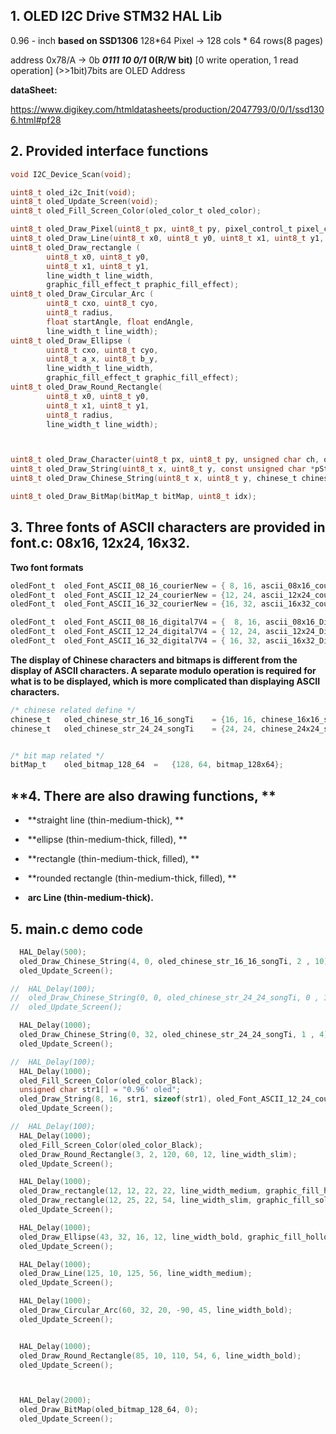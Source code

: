 ## **1. OLED I2C Drive** STM32 HAL Lib

0.96 - inch **based on SSD1306**
	128*64 Pixel -> 128 cols * 64 rows(8 pages)

address 0x78/A -> 0b   ***0111 10 0/1***       **0(R/W bit)** [0 write operation, 1 read operation]
				                     (>>1bit)7bits are OLED Address

**dataSheet:**

https://www.digikey.com/htmldatasheets/production/2047793/0/0/1/ssd1306.html#pf28



## **2. Provided interface functions**

```c
void I2C_Device_Scan(void);

uint8_t oled_i2c_Init(void);
uint8_t oled_Update_Screen(void);
uint8_t oled_Fill_Screen_Color(oled_color_t	oled_color);

uint8_t oled_Draw_Pixel(uint8_t px, uint8_t py, pixel_control_t pixel_control);
uint8_t oled_Draw_Line(uint8_t x0, uint8_t y0, uint8_t x1, uint8_t y1, line_width_t line_width);
uint8_t oled_Draw_rectangle (
		uint8_t x0, uint8_t y0,
		uint8_t x1, uint8_t y1,
		line_width_t line_width,
		graphic_fill_effect_t praphic_fill_effect);
uint8_t	oled_Draw_Circular_Arc (
		uint8_t cxo, uint8_t cyo,
		uint8_t radius,
		float startAngle, float endAngle,
		line_width_t line_width);
uint8_t oled_Draw_Ellipse (
		uint8_t cxo, uint8_t cyo,
		uint8_t a_x, uint8_t b_y,
		line_width_t line_width,
		graphic_fill_effect_t graphic_fill_effect);
uint8_t oled_Draw_Round_Rectangle(
		uint8_t x0, uint8_t y0,
		uint8_t x1, uint8_t y1,
		uint8_t radius,
		line_width_t line_width);



uint8_t oled_Draw_Character(uint8_t px, uint8_t py, unsigned char ch, oledFont_t fontX);
uint8_t oled_Draw_String(uint8_t x, uint8_t y, const unsigned char *pStr, uint8_t strLen, oledFont_t oledFont);
uint8_t oled_Draw_Chinese_String(uint8_t x, uint8_t y, chinese_t chineseStr, uint8_t idx, uint8_t chr_num );

uint8_t oled_Draw_BitMap(bitMap_t bitMap, uint8_t idx);
```



## **3. Three fonts of ASCII characters are provided in font.c: 08x16, 12x24, 16x32.**

**Two font formats**

```c
oledFont_t	oled_Font_ASCII_08_16_courierNew = { 8, 16, ascii_08x16_courierNew};	// 8 x 16 ascii characters
oledFont_t	oled_Font_ASCII_12_24_courierNew = {12, 24, ascii_12x24_courierNew};	//12 x 24 ascii characters
oledFont_t	oled_Font_ASCII_16_32_courierNew = {16, 32, ascii_16x32_courierNew};	//16 x 32 ascii characters

oledFont_t	oled_Font_ASCII_08_16_digital7V4 = {  8, 16, ascii_08x16_Digital7V4};	// 8 x 16 ascii characters
oledFont_t	oled_Font_ASCII_12_24_digital7V4 = { 12, 24, ascii_12x24_Digital7V4};	// 12 x 24 ascii characters
oledFont_t	oled_Font_ASCII_16_32_digital7V4 = { 16, 32, ascii_16x32_Digital7V4};	// 16 x 32 ascii characters
```



**The display of Chinese characters and bitmaps is different from the display of ASCII characters. A separate modulo operation is required for what is to be displayed, which is more complicated than displaying ASCII characters.**

```c
/* chinese related define */
chinese_t	oled_chinese_str_16_16_songTi	 = {16, 16, chinese_16x16_string};
chinese_t	oled_chinese_str_24_24_songTi	 = {24, 24, chinese_24x24_string};


/* bit map related */
bitMap_t	oled_bitmap_128_64	=	{128, 64, bitmap_128x64};
```



## **4. There are also drawing functions, **

- ​	**straight line (thin-medium-thick), **

- ​	**ellipse (thin-medium-thick, filled), **

- ​	**rectangle (thin-medium-thick, filled), **

- ​	**rounded rectangle (thin-medium-thick, filled), **

- ​	**arc Line (thin-medium-thick).**

## **5. main.c  demo code**

```c
  HAL_Delay(500);
  oled_Draw_Chinese_String(4, 0, oled_chinese_str_16_16_songTi, 2 , 10);
  oled_Update_Screen();

//  HAL_Delay(100);
//  oled_Draw_Chinese_String(0, 0, oled_chinese_str_24_24_songTi, 0 , 10);
//  oled_Update_Screen();

  HAL_Delay(1000);
  oled_Draw_Chinese_String(0, 32, oled_chinese_str_24_24_songTi, 1 , 4);
  oled_Update_Screen();

//  HAL_Delay(100);
  HAL_Delay(1000);
  oled_Fill_Screen_Color(oled_color_Black);
  unsigned char str1[] = "0.96' oled";
  oled_Draw_String(8, 16, str1, sizeof(str1), oled_Font_ASCII_12_24_courierNew);
  oled_Update_Screen();

//  HAL_Delay(100);
  HAL_Delay(1000);
  oled_Fill_Screen_Color(oled_color_Black);
  oled_Draw_Round_Rectangle(3, 2, 120, 60, 12, line_width_slim);
  oled_Update_Screen();

  HAL_Delay(1000);
  oled_Draw_rectangle(12, 12, 22, 22, line_width_medium, graphic_fill_hollow);
  oled_Draw_rectangle(12, 25, 22, 54, line_width_slim, graphic_fill_solid);
  oled_Update_Screen();

  HAL_Delay(1000);
  oled_Draw_Ellipse(43, 32, 16, 12, line_width_bold, graphic_fill_hollow);
  oled_Update_Screen();

  HAL_Delay(1000);
  oled_Draw_Line(125, 10, 125, 56, line_width_medium);
  oled_Update_Screen();

  HAL_Delay(1000);
  oled_Draw_Circular_Arc(60, 32, 20, -90, 45, line_width_bold);
  oled_Update_Screen();


  HAL_Delay(1000);
  oled_Draw_Round_Rectangle(85, 10, 110, 54, 6, line_width_bold);
  oled_Update_Screen();



  HAL_Delay(2000);
  oled_Draw_BitMap(oled_bitmap_128_64, 0);
  oled_Update_Screen();
```

